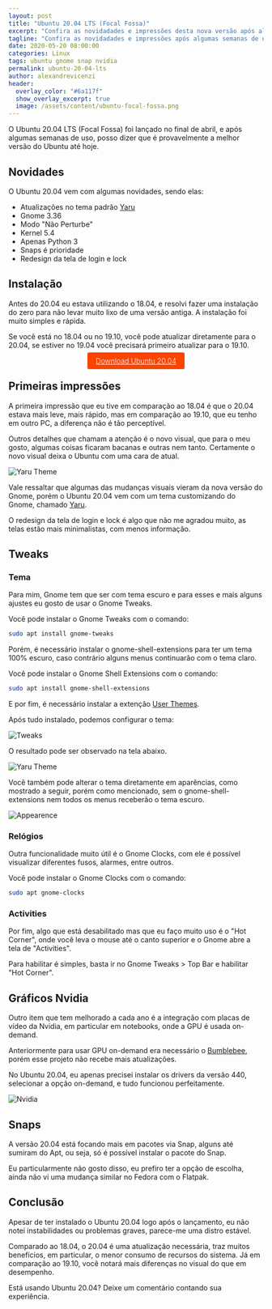 ```yaml
---
layout: post
title: "Ubuntu 20.04 LTS (Focal Fossa)"
excerpt: "Confira as novidadades e impressões desta nova versão após algumas semanas de uso."
tagline: "Confira as novidadades e impressões após algumas semanas de uso"
date: 2020-05-20 08:00:00
categories: Linux
tags: ubuntu gnome snap nvidia
permalink: ubuntu-20-04-lts
author: alexandrevicenzi
header:
  overlay_color: "#6a117f"
  show_overlay_excerpt: true
  image: /assets/content/ubuntu-focal-fossa.png
---
```


O Ubuntu 20.04 LTS (Focal Fossa) foi lançado no final de abril, e após algumas semanas de uso, posso dizer que é provavelmente a melhor versão do Ubuntu até hoje.

## Novidades

O Ubuntu 20.04 vem com algumas novidades, sendo elas:

* Atualizações no tema padrão [Yaru](https://github.com/ubuntu/yaru)
* Gnome 3.36
* Modo "Não Perturbe"
* Kernel 5.4
* Apenas Python 3
* Snaps é prioridade
* Redesign da tela de login e lock

## Instalação

Antes do 20.04 eu estava utilizando o 18.04, e resolvi fazer uma instalação do zero para não levar muito lixo de uma versão antiga. A instalação foi muito simples e rápida.

Se você está no 18.04 ou no 19.10, você pode atualizar diretamente para o 20.04, se estiver no 19.04 você precisará primeiro atualizar para o 19.10.

<p style="text-align: center;">
<a style="background: #fa4400; color: #fff; border-radius: 3px; padding: 0.5rem 1rem; font-weight: 300;"
   href="https://ubuntu.com/download/desktop/thank-you?version=20.04&amp;architecture=amd64"
   target="_blank">Download Ubuntu 20.04</a>
</p>

## Primeiras impressões

A primeira impressão que eu tive em comparação ao 18.04 é que o 20.04 estava mais leve, mais rápido, mas em comparação ao 19.10, que eu tenho em outro PC, a diferença não é tão perceptível.

Outros detalhes que chamam a atenção é o novo visual, que para o meu gosto, algumas coisas ficaram bacanas e outras nem tanto. Certamente o novo visual deixa o Ubuntu com uma cara de atual.

![Yaru Theme](/assets/content/ubuntu-20-yaru-theme.png)

Vale ressaltar que algumas das mudanças visuais vieram da nova versão do Gnome, porém o Ubuntu 20.04 vem com um tema customizando do Gnome, chamado [Yaru](https://github.com/ubuntu/yaru).

O redesign da tela de login e lock é algo que não me agradou muito, as telas estão mais minimalistas, com menos informação.

## Tweaks

### Tema

Para mim, Gnome tem que ser com tema escuro e para esses e mais alguns ajustes eu gosto de usar o Gnome Tweaks.

Você pode instalar o Gnome Tweaks com o comando:

```sh
sudo apt install gnome-tweaks
```

Porém, é necessário instalar o gnome-shell-extensions para ter um tema 100% escuro, caso contrário alguns menus continuarão com o tema claro.

Você pode instalar o Gnome Shell Extensions com o comando:

```sh
sudo apt install gnome-shell-extensions
```

E por fim, é necessário instalar a extenção [User Themes](https://extensions.gnome.org/extension/19/user-themes/).

Após tudo instalado, podemos configurar o tema:

![Tweaks](/assets/content/ubuntu-20-tweaks.png)

O resultado pode ser observado na tela abaixo.

![Yaru Theme](/assets/content/ubuntu-20-yaru-theme-dark.png)

Você também pode alterar o tema diretamente em aparências, como mostrado a seguir, porém como mencionado, sem o gnome-shell-extensions nem todos os menus receberão o tema escuro.

![Appearence](/assets/content/ubuntu-20-themes.png)

### Relógios

Outra funcionalidade muito útil é o Gnome Clocks, com ele é possível visualizar diferentes fusos, alarmes, entre outros.

Você pode instalar o Gnome Clocks com o comando:

```sh
sudo apt gnome-clocks
```

### Activities

Por fim, algo que está desabilitado mas que eu faço muito uso é o "Hot Corner", onde você leva o mouse até o canto superior e o Gnome abre a tela de "Activities".

Para habilitar é simples, basta ir no Gnome Tweaks > Top Bar e habilitar "Hot Corner".

## Gráficos Nvidia

Outro item que tem melhorado a cada ano é a integração com placas de vídeo da Nvidia, em particular em notebooks, onde a GPU é usada on-demand.

Anteriormente para usar GPU on-demand era necessário o [Bumblebee](https://bumblebee-project.org/), porém esse projeto não recebe mais atualizações.

No Ubuntu 20.04, eu apenas precisei instalar os drivers da versão 440, selecionar a opção on-demand, e tudo funcionou perfeitamente.

![Nvidia](/assets/content/ubuntu-20-nvidia.png)

## Snaps

A versão 20.04 está focando mais em pacotes via Snap, alguns até sumiram do Apt, ou seja, só é possível instalar o pacote do Snap.

Eu particularmente não gosto disso, eu prefiro ter a opção de escolha, ainda não vi uma mudança similar no Fedora com o Flatpak.

## Conclusão

Apesar de ter instalado o Ubuntu 20.04 logo após o lançamento, eu não notei instabilidades ou problemas graves, parece-me uma distro estável.

Comparado ao 18.04, o 20.04 é uma atualização necessária, traz muitos benefícios, em particular, o menor consumo de recursos do sistema.
Já em comparação ao 19.10, você notará mais diferenças no visual do que em desempenho.

Está usando Ubuntu 20.04? Deixe um comentário contando sua experiência.
